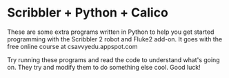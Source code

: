Scribbler + Python + Calico
===========================
These are some extra programs written in Python to help you get started programming with the
Scribbler 2 robot and Fluke2 add-on. It goes with the free online course at csavvyedu.appspot.com

Try running these programs and read the code to understand what's going on. They try and
modify them to do something else cool. Good luck!
